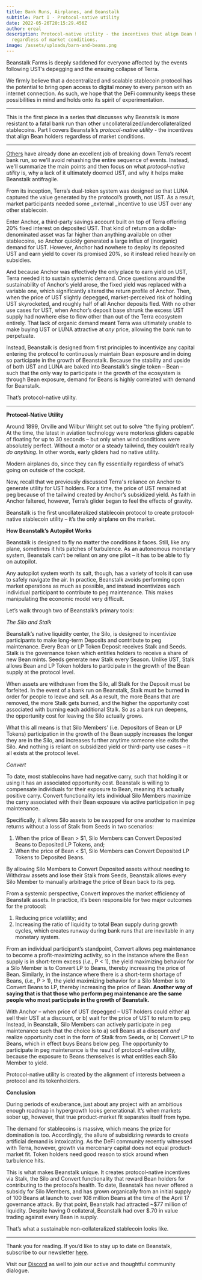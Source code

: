 ```yaml
---
title: Bank Runs, Airplanes, and Beanstalk
subtitle: Part I - Protocol-native utility
date: 2022-05-26T20:15:29.456Z
author: ereal
description: Protocol-native utility - the incentives that align Bean holders
  regardless of market conditions.
image: /assets/uploads/barn-and-beans.png
---
```

Beanstalk Farms is deeply saddened for everyone affected by the events following UST’s depegging and the ensuing collapse of Terra. 

We firmly believe that a decentralized and scalable stablecoin protocol has the potential to bring open access to digital money to every person with an internet connection. As such, we hope that the DeFi community keeps these possibilities in mind and holds onto its spirit of experimentation.

- - -

This is the first piece in a series that discusses why Beanstalk is more resistant to a fatal bank run than other uncollateralized/undercollateralized stablecoins. Part I covers Beanstalk’s *protocol-native utility* - the incentives that align Bean holders regardless of market conditions.

- - -

[Others](https://twitter.com/jonwu_/status/1523793482850050048?s=20&t=efsPdgRtAc_mfnIO0tppUA) have already done an excellent job of breaking down Terra’s recent bank run, so we'll avoid rehashing the entire sequence of events. Instead, we'll summarize the main points and then focus on what *protocol-native utility* is, why a lack of it ultimately doomed UST, and why it helps make Beanstalk antifragile.

From its inception, Terra’s dual-token system was designed so that LUNA captured the value generated by the protocol’s growth, not UST. As a result, market participants needed some _external _incentive to use UST over any other stablecoin.

Enter Anchor, a third-party savings account built on top of Terra offering 20% fixed interest on deposited UST. That kind of return on a dollar-denominated asset was far higher than anything available on other stablecoins, so Anchor quickly generated a large influx of (inorganic) demand for UST. However, Anchor had nowhere to deploy its deposited UST and earn yield to cover its promised 20%, so it instead relied heavily on subsidies.

And because Anchor was effectively the only place to earn yield on UST, Terra needed it to sustain systemic demand. Once questions around the sustainability of Anchor’s yield arose, the fixed yield was replaced with a variable one, which significantly altered the return profile of Anchor. Then, when the price of UST slightly depegged, market-perceived risk of holding UST skyrocketed, and roughly half of all Anchor deposits fled. With no other use cases for UST, when Anchor’s deposit base shrunk the excess UST supply had nowhere else to flow other than out of the Terra ecosystem entirely. That lack of organic demand meant Terra was ultimately unable to make buying UST or LUNA attractive at *any* price, allowing the bank run to perpetuate.

Instead, Beanstalk is designed from first principles to incentivize any capital entering the protocol to continuously maintain Bean exposure and in doing so participate in the growth of Beanstalk. Because the stability and upside of both UST and LUNA are baked into Beanstalk’s single token – Bean – such that the only way to participate in the growth of the ecosystem is through Bean exposure, demand for Beans is highly correlated with demand for Beanstalk. 

That’s protocol-native utility.

- - -

**Protocol-Native Utility**

Around 1899, Orville and Wilbur Wright set out to solve “the flying problem”. At the time, the latest in aviation technology were motorless gliders capable of floating for up to 30 seconds – but only when wind conditions were absolutely perfect. Without a motor or a steady tailwind, they couldn’t really *do anything*. In other words, early gliders had no native utility.

Modern airplanes do, since they can fly essentially regardless of what’s going on outside of the cockpit. 

Now, recall that we previously discussed Terra's reliance on Anchor to generate utility for UST holders. For a time, the price of UST remained at peg because of the tailwind created by Anchor’s subsidized yield. As faith in Anchor faltered, however, Terra’s glider began to feel the effects of gravity.

Beanstalk is the first uncollateralized stablecoin protocol to create protocol-native stablecoin utility – it’s the only airplane on the market. 

**How Beanstalk’s Autopilot Works**

Beanstalk is designed to fly no matter the conditions it faces. Still, like any plane, sometimes it hits patches of turbulence. As an autonomous monetary system, Beanstalk can’t be reliant on any one pilot – it has to be able to fly on autopilot. 

Any autopilot system worth its salt, though, has a variety of tools it can use to safely navigate the air. In practice, Beanstalk avoids performing open market operations as much as possible, and instead incentivizes each individual participant to contribute to peg maintenance. This makes manipulating the economic model very difficult. 

Let’s walk through two of Beanstalk’s primary tools:

*The Silo and Stalk*

Beanstalk’s native liquidity center, the Silo, is designed to incentivize participants to make long-term Deposits and contribute to peg maintenance. Every Bean or LP Token Deposit receives Stalk and Seeds. Stalk is the governance token which entitles holders to receive a share of new Bean mints. Seeds generate new Stalk every Season. Unlike UST, Stalk allows Bean and LP Token holders to participate in the growth of the Bean supply at the protocol level. 

When assets are withdrawn from the Silo, all Stalk for the Deposit must be forfeited. In the event of a bank run on Beanstalk, Stalk must be burned in order for people to leave and sell. As a result, the more Beans that are removed, the more Stalk gets burned, and the higher the opportunity cost associated with burning each additional Stalk. So as a bank run deepens, the opportunity cost for leaving the Silo actually grows.

What this all means is that Silo Members’ (i.e. Depositors of Bean or LP Tokens) participation in the growth of the Bean supply increases the longer they are in the Silo, and increases further anytime someone else exits the Silo. And nothing is reliant on subsidized yield or third-party use cases – it all exists at the protocol level.

*Convert*

To date, most stablecoins have had negative carry, such that holding it or using it has an associated opportunity cost. Beanstalk is willing to compensate individuals for their exposure to Bean, meaning it’s actually positive carry. Convert functionality lets individual Silo Members maximize the carry associated with their Bean exposure via active participation in peg maintenance. 

Specifically, it allows Silo assets to be swapped for one another to maximize returns without a loss of Stalk from Seeds in two scenarios:

1. When the price of Bean > $1, Silo Members can Convert Deposited Beans to Deposited LP Tokens, and;
2. When the price of Bean &lt; $1, Silo Members can Convert Deposited LP Tokens to Deposited Beans.

By allowing Silo Members to Convert Deposited assets without needing to Withdraw assets and lose their Stalk from Seeds, Beanstalk allows every Silo Member to manually arbitrage the price of Bean back to its peg.

From a systemic perspective, Convert improves the market efficiency of Beanstalk assets. In practice, it’s been responsible for two major outcomes for the protocol: 

1. Reducing price volatility; and
2. Increasing the ratio of liquidity to total Bean supply during growth cycles, which creates runway during bank runs that are inevitable in any monetary system.

From an individual participant’s standpoint, Convert allows peg maintenance to become a profit-maximizing activity, so in the instance where the Bean supply is in short-term excess (*i.e.*, P &lt; 1), the yield maximizing behavior for a Silo Member is to Convert LP to Beans, thereby increasing the price of Bean. Similarly, in the instance where there is a short-term shortage of Beans, (*i.e.*, P > 1), the yield maximizing behavior for a Silo Member is to Convert Beans to LP, thereby increasing the price of Bean. **Another way of saying that is that those who perform peg maintenance are the same people who most participate in the growth of Beanstalk.** 

With Anchor – when price of UST depegged – UST holders could either a) sell their UST at a discount, or b) wait for the price of UST to return to peg. Instead, in Beanstalk, Silo Members can actively participate in peg maintenance such that the choice is to a) sell Beans at a discount *and* realize opportunity cost in the form of Stalk from Seeds, or b) Convert LP to Beans, which in effect buys Beans below peg. The opportunity to participate in peg maintenance is the result of protocol-native utility, because the exposure to Beans themselves is what entitles each Silo Member to yield. 

Protocol-native utility is created by  the alignment of interests between a protocol and its tokenholders. 

**Conclusion**

During periods of exuberance, just about any project with an ambitious enough roadmap in hypergrowth looks generational. It’s when markets sober up, however, that true product-market fit separates itself from hype. 

The demand for stablecoins is massive, which means the prize for domination is too. Accordingly, the allure of subsidizing rewards to create artificial demand is intoxicating. As the DeFi community recently witnessed with Terra, however, growth via mercenary capital does not equal product-market fit. Token holders need good reason to stick around when turbulence hits.

This is what makes Beanstalk unique. It creates protocol-native incentives via Stalk, the Silo and Convert functionality that reward Bean holders for contributing to the protocol’s health. To date, Beanstalk has never offered a subsidy for Silo Members, and has grown organically from an initial supply of 100 Beans at launch to over 108 million Beans at the time of the April 17 governance attack. By that point, Beanstalk had attracted ~$77 million of liquidity. Despite having 0 collateral, Beanstalk had over $.70 in value trading against every Bean in supply. 

That’s what a sustainable non-collateralized stablecoin looks like.

- - -

Thank you for reading. If you’d like to stay up to date on Beanstalk, subscribe to our newsletter [here](https://bean.money/). 

Visit our [Discord](https://discord.gg/xxMMbFbA) as well to join our active and thoughtful community dialogue.